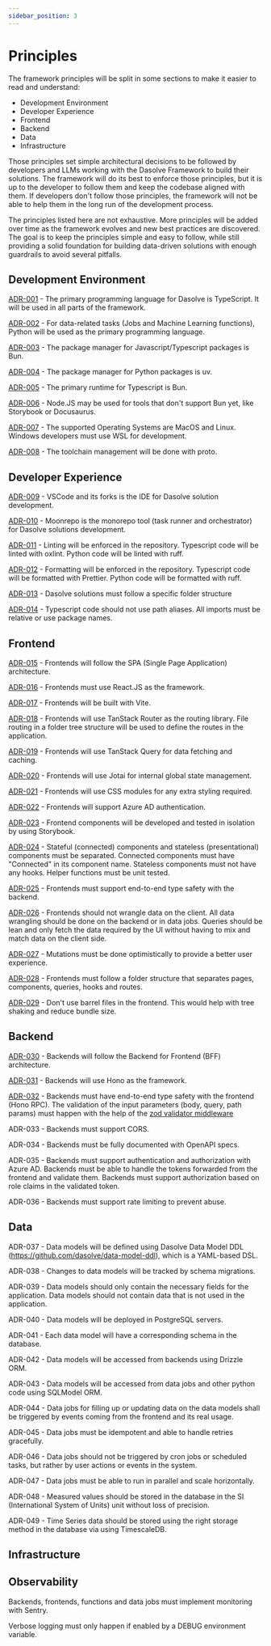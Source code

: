 ```yaml
---
sidebar_position: 3
---
```


# Principles

The framework principles will be split in some sections to make it easier to read and understand:

- Development Environment
- Developer Experience
- Frontend
- Backend
- Data
- Infrastructure

Those principles set simple architectural decisions to be followed by developers and LLMs working with the Dasolve Framework to build their solutions. The framework will do its best to enforce those principles, but it is up to the developer to follow them and keep the codebase aligned with them. If developers don't follow those principles, the framework will not be able to help them in the long run of the development process.

The principles listed here are not exhaustive. More principles will be added over time as the framework evolves and new best practices are discovered. The goal is to keep the principles simple and easy to follow, while still providing a solid foundation for building data-driven solutions with enough guardrails to avoid several pitfalls.

## Development Environment

[ADR-001](./adrs/ADR-001.md) - The primary programming language for Dasolve is TypeScript. It will be used in all parts of the framework.

[ADR-002](./adrs/ADR-002.md) - For data-related tasks (Jobs and Machine Learning functions), Python will be used as the primary programming language.

[ADR-003](./adrs/ADR-003.md) - The package manager for Javascript/Typescript packages is Bun.

[ADR-004](./adrs/ADR-004.md) - The package manager for Python packages is uv.

[ADR-005](./adrs/ADR-005.md) - The primary runtime for Typescript is Bun.

[ADR-006](./adrs/ADR-006.md) - Node.JS may be used for tools that don't support Bun yet, like Storybook or Docusaurus.

[ADR-007](./adrs/ADR-007.md) - The supported Operating Systems are MacOS and Linux. Windows developers must use WSL for development.

[ADR-008](./adrs/ADR-008.md) - The toolchain management will be done with proto.

## Developer Experience

[ADR-009](./adrs/ADR-009.md) - VSCode and its forks is the IDE for Dasolve solution development.

[ADR-010](./adrs/ADR-010.md) - Moonrepo is the monorepo tool (task runner and orchestrator) for Dasolve solutions development.

[ADR-011](./adrs/ADR-011.md) - Linting will be enforced in the repository. Typescript code will be linted with oxlint. Python code will be linted with ruff.

[ADR-012](./adrs/ADR-012.md) - Formatting will be enforced in the repository. Typescript code will be formatted with Prettier. Python code will be formatted with ruff.

[ADR-013](./adrs/ADR-013.md) - Dasolve solutions must follow a specific folder structure

[ADR-014](./adrs/ADR-014.md) - Typescript code should not use path aliases. All imports must be relative or use package names.

## Frontend

[ADR-015](./adrs/ADR-015.md) - Frontends will follow the SPA (Single Page Application) architecture.

[ADR-016](./adrs/ADR-016.md) - Frontends must use React.JS as the framework.

[ADR-017](./adrs/ADR-017.md) - Frontends will be built with Vite.

[ADR-018](./adrs/ADR-018.md) - Frontends will use TanStack Router as the routing library. File routing in a folder tree structure will be used to define the routes in the application.

[ADR-019](./adrs/ADR-019.md) - Frontends will use TanStack Query for data fetching and caching.

[ADR-020](./adrs/ADR-020.md) - Frontends will use Jotai for internal global state management.

[ADR-021](./adrs/ADR-021.md) - Frontends will use CSS modules for any extra styling required.

[ADR-022](./adrs/ADR-022.md) - Frontends will support Azure AD authentication.

[ADR-023](./adrs/ADR-023.md) - Frontend components will be developed and tested in isolation by using Storybook.

[ADR-024](./adrs/ADR-024.md) - Stateful (connected) components and stateless (presentational) components must be separated. Connected components must have "Connected" in its component name. Stateless components must not have any hooks. Helper functions must be unit tested.

[ADR-025](./adrs/ADR-025.md) - Frontends must support end-to-end type safety with the backend.

[ADR-026](./adrs/ADR-026.md) - Frontends should not wrangle data on the client. All data wrangling should be done on the backend or in data jobs. Queries should be lean and only fetch the data required by the UI without having to mix and match data on the client side.

[ADR-027](./adrs/ADR-027.md) - Mutations must be done optimistically to provide a better user experience.

[ADR-028](./adrs/ADR-028.md) - Frontends must follow a folder structure that separates pages, components, queries, hooks and routes.

[ADR-029](./adrs/ADR-029.md) - Don't use barrel files in the frontend. This would help with tree shaking and reduce bundle size.

## Backend

[ADR-030](./adrs/ADR-030.md) - Backends will follow the Backend for Frontend (BFF) architecture.

[ADR-031](./adrs/ADR-031.md) - Backends will use Hono as the framework.

[ADR-032](./adrs/ADR-032.md) - Backends must have end-to-end type safety with the frontend (Hono RPC). The validation of the input parameters (body, query, path params) must happen with the help of the [zod validator middleware](https://github.com/honojs/middleware/tree/main/packages/zod-validator)

ADR-033 - Backends must support CORS.

ADR-034 - Backends must be fully documented with OpenAPI specs.

ADR-035 - Backends must support authentication and authorization with Azure AD. Backends must be able to handle the tokens forwarded from the frontend and validate them. Backends must support authorization based on role claims in the validated token.

ADR-036 - Backends must support rate limiting to prevent abuse.

## Data

ADR-037 - Data models will be defined using Dasolve Data Model DDL (https://github.com/dasolve/data-model-ddl), which is a YAML-based DSL.

ADR-038 - Changes to data models will be tracked by schema migrations.

ADR-039 - Data models should only contain the necessary fields for the application. Data models should not contain data that is not used in the application.

ADR-040 - Data models will be deployed in PostgreSQL servers.

ADR-041 - Each data model will have a corresponding schema in the database.

ADR-042 - Data models will be accessed from backends using Drizzle ORM.

ADR-043 - Data models will be accessed from data jobs and other python code using SQLModel ORM.

ADR-044 - Data jobs for filling up or updating data on the data models shall be triggered by events coming from the frontend and its real usage.

ADR-045 - Data jobs must be idempotent and able to handle retries gracefully.

ADR-046 - Data jobs should not be triggered by cron jobs or scheduled tasks, but rather by user actions or events in the system.

ADR-047 - Data jobs must be able to run in parallel and scale horizontally.

ADR-048 - Measured values should be stored in the database in the SI (International System of Units) unit without loss of precision.

ADR-049 - Time Series data should be stored using the right storage method in the database via using TimescaleDB.

## Infrastructure

## Observability

Backends, frontends, functions and data jobs must implement monitoring with Sentry.

Verbose logging must only happen if enabled by a DEBUG environment variable.
